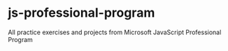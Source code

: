 # js-professional-program
All practice exercises and projects from Microsoft JavaScript Professional Program
